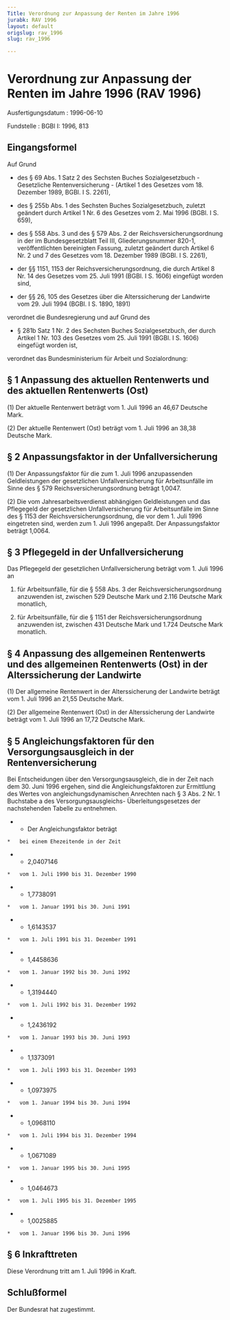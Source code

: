 ```yaml
---
Title: Verordnung zur Anpassung der Renten im Jahre 1996
jurabk: RAV 1996
layout: default
origslug: rav_1996
slug: rav_1996

---
```


# Verordnung zur Anpassung der Renten im Jahre 1996 (RAV 1996)

Ausfertigungsdatum
:   1996-06-10

Fundstelle
:   BGBl I: 1996, 813

## Eingangsformel

Auf Grund

-   des § 69 Abs. 1 Satz 2 des Sechsten Buches Sozialgesetzbuch -
    Gesetzliche Rentenversicherung - (Artikel 1 des Gesetzes vom 18.
    Dezember 1989, BGBl. I S. 2261),


-   des § 255b Abs. 1 des Sechsten Buches Sozialgesetzbuch, zuletzt
    geändert durch Artikel 1 Nr. 6 des Gesetzes vom 2. Mai 1996 (BGBl. I
    S. 659),


-   des § 558 Abs. 3 und des § 579 Abs. 2 der Reichsversicherungsordnung
    in der im Bundesgesetzblatt Teil III, Gliederungsnummer 820-1,
    veröffentlichten bereinigten Fassung, zuletzt geändert durch Artikel 6
    Nr. 2 und 7 des Gesetzes vom 18. Dezember 1989 (BGBl. I S. 2261),


-   der §§ 1151, 1153 der Reichsversicherungsordnung, die durch Artikel 8
    Nr. 14 des Gesetzes vom 25. Juli 1991 (BGBl. I S. 1606) eingefügt
    worden sind,


-   der §§ 26, 105 des Gesetzes über die Alterssicherung der Landwirte vom
    29\. Juli 1994 (BGBl. I S. 1890, 1891)



verordnet die Bundesregierung und auf Grund des

-   § 281b Satz 1 Nr. 2 des Sechsten Buches Sozialgesetzbuch, der durch
    Artikel 1 Nr. 103 des Gesetzes vom 25. Juli 1991 (BGBl. I S. 1606)
    eingefügt worden ist,



verordnet das Bundesministerium für Arbeit und Sozialordnung:

## § 1 Anpassung des aktuellen Rentenwerts und des aktuellen Rentenwerts (Ost)

(1) Der aktuelle Rentenwert beträgt vom 1. Juli 1996 an 46,67 Deutsche
Mark.

(2) Der aktuelle Rentenwert (Ost) beträgt vom 1. Juli 1996 an 38,38
Deutsche Mark.

## § 2 Anpassungsfaktor in der Unfallversicherung

(1) Der Anpassungsfaktor für die zum 1. Juli 1996 anzupassenden
Geldleistungen der gesetzlichen Unfallversicherung für Arbeitsunfälle
im Sinne des § 579 Reichsversicherungsordnung beträgt 1,0047.

(2) Die vom Jahresarbeitsverdienst abhängigen Geldleistungen und das
Pflegegeld der gesetzlichen Unfallversicherung für Arbeitsunfälle im
Sinne des § 1153 der Reichsversicherungsordnung, die vor dem 1. Juli
1996 eingetreten sind, werden zum 1. Juli 1996 angepaßt. Der
Anpassungsfaktor beträgt 1,0064.

## § 3 Pflegegeld in der Unfallversicherung

Das Pflegegeld der gesetzlichen Unfallversicherung beträgt vom 1. Juli
1996 an

1.  für Arbeitsunfälle, für die § 558 Abs. 3 der
    Reichsversicherungsordnung anzuwenden ist, zwischen 529 Deutsche Mark
    und 2.116 Deutsche Mark monatlich,


2.  für Arbeitsunfälle, für die § 1151 der Reichsversicherungsordnung
    anzuwenden ist, zwischen 431 Deutsche Mark und 1.724 Deutsche Mark
    monatlich.

## § 4 Anpassung des allgemeinen Rentenwerts und des allgemeinen Rentenwerts (Ost) in der Alterssicherung der Landwirte

(1) Der allgemeine Rentenwert in der Alterssicherung der Landwirte
beträgt vom 1. Juli 1996 an 21,55 Deutsche Mark.

(2) Der allgemeine Rentenwert (Ost) in der Alterssicherung der
Landwirte beträgt vom 1. Juli 1996 an 17,72 Deutsche Mark.

## § 5 Angleichungsfaktoren für den Versorgungsausgleich in der Rentenversicherung

Bei Entscheidungen über den Versorgungsausgleich, die in der Zeit nach
dem 30. Juni 1996 ergehen, sind die Angleichungsfaktoren zur
Ermittlung des Wertes von angleichungsdynamischen Anrechten nach § 3
Abs. 2 Nr. 1 Buchstabe a des Versorgungsausgleichs-
Überleitungsgesetzes der nachstehenden Tabelle zu entnehmen.

*    *   Der Angleichungsfaktor beträgt

    *   bei einem Ehezeitende in der Zeit


*    *   2,0407146

    *   vom 1. Juli 1990 bis 31. Dezember 1990


*    *   1,7738091

    *   vom 1. Januar 1991 bis 30. Juni 1991


*    *   1,6143537

    *   vom 1. Juli 1991 bis 31. Dezember 1991


*    *   1,4458636

    *   vom 1. Januar 1992 bis 30. Juni 1992


*    *   1,3194440

    *   vom 1. Juli 1992 bis 31. Dezember 1992


*    *   1,2436192

    *   vom 1. Januar 1993 bis 30. Juni 1993


*    *   1,1373091

    *   vom 1. Juli 1993 bis 31. Dezember 1993


*    *   1,0973975

    *   vom 1. Januar 1994 bis 30. Juni 1994


*    *   1,0968110

    *   vom 1. Juli 1994 bis 31. Dezember 1994


*    *   1,0671089

    *   vom 1. Januar 1995 bis 30. Juni 1995


*    *   1,0464673

    *   vom 1. Juli 1995 bis 31. Dezember 1995


*    *   1,0025885

    *   vom 1. Januar 1996 bis 30. Juni 1996

## § 6 Inkrafttreten

Diese Verordnung tritt am 1. Juli 1996 in Kraft.

## Schlußformel

Der Bundesrat hat zugestimmt.

